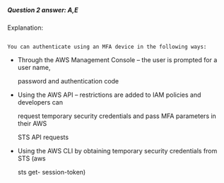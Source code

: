 ##### Question 2 answer: A,E


Explanation:


```

You can authenticate using an MFA device in the following ways:

```


- Through the AWS Management Console – the user is prompted for a user name,

  password and authentication code

- Using the AWS API – restrictions are added to IAM policies and developers can

  request temporary security credentials and pass MFA parameters in their AWS

  STS API requests

- Using the AWS CLI by obtaining temporary security credentials from STS (aws

  sts get- session-token)

